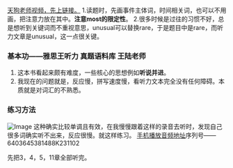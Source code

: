 [天狗老师视频，先上链接。](https://www.bilibili.com/video/BV1jx411M7j9/?spm_id_from=333.999.0.0&vd_source=1c449581235a441ee272415677771478)
1.读题时，先画事件主体词，时间相关词，也可以不用画，把注意力放在其中。**注意most的限定性**。
2.很多时候是过往的习惯不好，总是想听到关键词而不重视意思，unusual可以替换rare，于是题目中是rare，而听力文章是unusual，这一点很关键。

### 基本功——雅思王听力 真题语料库 王陆老师

1. 这本书看起来颇有难度，一些核心的思想例如**听说并进**。
2. 我现在的问题就是，反应慢，拼写速度慢，看听力文本完全没有任何障碍。本质就是对词汇的不熟悉。

### 练习方法

![Image](https://github.com/user-attachments/assets/ffcd16ed-ff7f-437b-9300-c624976fd2fc)
这种确实比较单调且有效，在我慢慢跟着这样的录音去听时，发现自己很多词确实听不出来，反应很慢。就这样练习。
[手机播放音频地址](http://sn.1kao.com.cn/)序列号——6403645381488K231102

先把3，4，5，11章全部听完。
